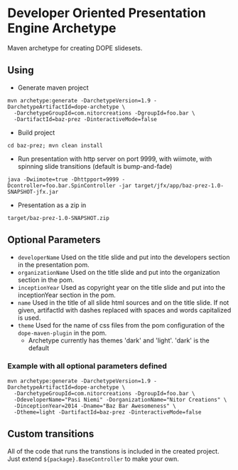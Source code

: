 # Developer Oriented Presentation Engine Archetype #

Maven archetype for creating DOPE slidesets.

## Using ##

 * Generate maven project

```
mvn archetype:generate -DarchetypeVersion=1.9 -DarchetypeArtifactId=dope-archetype \
  -DarchetypeGroupId=com.nitorcreations -DgroupId=foo.bar \
  -DartifactId=baz-prez -DinteractiveMode=false
```

 * Build project

```
cd baz-prez; mvn clean install
```

 * Run presentation with http server on port 9999, with wiimote, with spinning slide transitions (default is bump-and-fade)

```
java -Dwiimote=true -Dhttpport=9999 -Dcontroller=foo.bar.SpinController -jar target/jfx/app/baz-prez-1.0-SNAPSHOT-jfx.jar
```

 * Presentation as a zip in

```
target/baz-prez-1.0-SNAPSHOT.zip
```

## Optional Parameters ##

 * ```developerName``` Used on the title slide and put into the developers section in the presentation pom.
 * ```organizationName``` Used on the title slide and put into the organization section in the pom.
 * ```inceptionYear``` Used as copyright year on the title slide and put into the inceptionYear section in the pom.
 * ```name``` Used in the title of all slide html sources and on the title slide. If not given, artifactId with dashes replaced with spaces and words capitalized is used.
 * ```theme``` Used for the name of css files from the pom configuration of the ```dope-maven-plugin``` in the pom.
    * Archetype currently has themes 'dark' and 'light'. 'dark' is the default 

### Example with all optional parameters defined ###

```
mvn archetype:generate -DarchetypeVersion=1.9 -DarchetypeArtifactId=dope-archetype \
  -DarchetypeGroupId=com.nitorcreations -DgroupId=foo.bar \
  -DdeveloperName="Pasi Niemi" -DorganizationName="Nitor Creations" \
  -DinceptionYear=2014 -Dname="Baz Bar Awesomeness" \
  -Dtheme=light -DartifactId=baz-prez -DinteractiveMode=false
```

## Custom transitions ##

All of the code that runs the transtions is included in the created project. Just extend ```${package}.BaseController``` to make your own.
